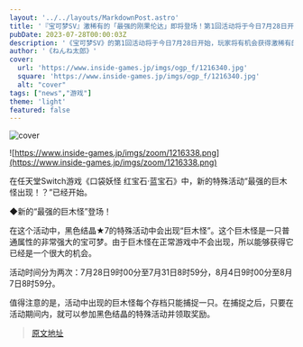 ```yaml
---
layout: '../../layouts/MarkdownPost.astro'
title: '『宝可梦SV』激稀有的「最强的刚果伦达」即将登场！第1回活动将于今日7月28日开始'
pubDate: 2023-07-28T00:00:03Z
description: '《宝可梦SV》的第1回活动将于今日7月28日开始，玩家将有机会获得激稀有的「最强的刚果伦达」。'
author: '《ねんね太郎》'
cover:
  url: 'https://www.inside-games.jp/imgs/ogp_f/1216340.jpg'
  square: 'https://www.inside-games.jp/imgs/ogp_f/1216340.jpg'
  alt: "cover"
tags: ["news","游戏"]
theme: 'light'
featured: false
---
```


![cover](https://www.inside-games.jp/imgs/ogp_f/1216340.jpg)

![https://www.inside-games.jp/imgs/zoom/1216338.png](https://www.inside-games.jp/imgs/zoom/1216338.png)

在任天堂Switch游戏《口袋妖怪 红宝石·蓝宝石》中，新的特殊活动“最强的巨木怪出现！？”已经开始。

◆新的“最强的巨木怪”登场！

在这个活动中，黑色结晶★7的特殊活动中会出现“巨木怪”。这个巨木怪是一只普通属性的非常强大的宝可梦。由于巨木怪在正常游戏中不会出现，所以能够获得它已经是一个很大的机会。

活动时间分为两次：7月28日9时00分至7月31日8时59分，8月4日9时00分至8月7日8时59分。

值得注意的是，活动中出现的巨木怪每个存档只能捕捉一只。在捕捉之后，只要在活动期间内，就可以参加黑色结晶的特殊活动并领取奖励。

>[原文地址](https://www.inside-games.jp/article/2023/07/28/147464.html)  